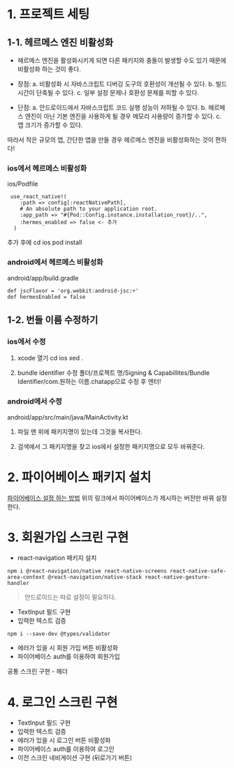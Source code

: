 # 1. 프로젝트 세팅

## 1-1. 헤르메스 엔진 비활성화

- 헤르메스 엔진을 활성화시키게 되면 다른 패키지와 충돌이 발생할 수도 있기 때문에 비활성화 하는 것이 좋다.

- 장점:
  a. 비활성화 시 자바스크립트 디버깅 도구의 호환성이 개선될 수 있다.
  b. 빌드 시간이 단축될 수 있다.
  c. 일부 설정 문제나 호환성 문제를 피할 수 있다.

- 단점:
  a. 안드로이드에서 자바스크립트 코드 실행 성능이 저하될 수 있다.
  b. 헤르메스 엔진이 아닌 기본 엔진을 사용하게 될 경우 메모리 사용량이 증가할 수 있다.
  c. 앱 크기가 증가할 수 있다.

따라서 작은 규모의 앱, 간단한 앱을 만들 경우 헤르메스 엔진을 비활성화하는 것이 편하다!

### ios에서 헤르메스 비활성화

ios/Podfile

```
 use_react_native!(
    :path => config[:reactNativePath],
    # An absolute path to your application root.
    :app_path => "#{Pod::Config.instance.installation_root}/..",
    :hermes_enabled => false <- 추가
  )
```

추가 후에
cd ios
pod install

### android에서 헤르메스 비활성화

android/app/build.gradle

```
def jscFlavor = 'org.webkit:android-jsc:+'
def hermesEnabled = false
```

## 1-2. 번들 이름 수정하기

### ios에서 수정

1. xcode 열기
   cd ios
   xed .

2. bundle identifier 수정
   폴더/프로젝트 명/Signing & Capabillites/Bundle Identifier/com.원하는 이름.chatapp으로 수정 후 엔터!

### android에서 수정

android/app/src/main/java/MainActivity.kt

1. 파일 맨 위에 패키지명이 있는데 그것을 복사한다.

2. 검색에서 그 패키지명을 찾고 ios에서 설정한 패키지명으로 모두 바꿔준다.

# 2. 파이어베이스 패키지 설치

<a href="https://velog.io/@moko0428/RN-Firebase-%EC%97%B0%EB%8F%99%ED%95%98%EA%B8%B0-Authentication">파이어베이스 설정 하는 방법</a>
위의 링크에서 파이어베이스가 제시하는 버전만 바꿔 설정한다.

# 3. 회원가입 스크린 구현

- react-navigation 패키지 설치

```
npm i @react-navigation/native react-native-screens react-native-safe-area-context @react-navigation/native-stack react-native-gesture-handler
```

> 안드로이드는 따로 설정이 필요하다.

- TextInput 필드 구현
- 입력한 텍스트 검증

```
npm i --save-dev @types/validator
```

- 에러가 있을 시 회원 가입 버튼 비활성화
- 파이어베이스 auth를 이용하여 회원가입

공통 스크린 구현 - 헤더

# 4. 로그인 스크린 구현

- TextInput 필드 구현
- 입력한 텍스트 검증
- 에러가 있을 시 로그인 버튼 비활성화
- 파이어베이스 auth를 이용하여 로그인
- 이전 스크린 네비게이션 구현 (뒤로가기 버튼)
